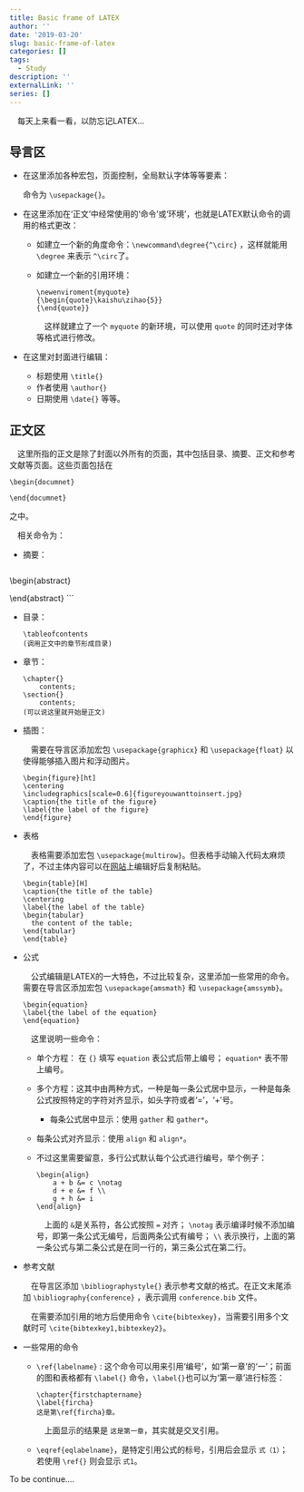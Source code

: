 ```yaml
---
title: Basic frame of LATEX
author: ''
date: '2019-03-20'
slug: basic-frame-of-latex
categories: []
tags:
  - Study
description: ''
externalLink: ''
series: []
---
```

&emsp;每天上来看一看，以防忘记LATEX...
## 导言区
* 在这里添加各种宏包，页面控制，全局默认字体等等要素：

    命令为 `\usepackage{}`。

* 在这里添加在‘正文’中经常使用的‘命令’或‘环境’，也就是LATEX默认命令的调用的格式更改：

  * 如建立一个新的角度命令：`\newcommand\degree{^\circ}` ，这样就能用 `\degree` 来表示 `^\circ`了。

  * 如建立一个新的引用环境：
      
      ```
      \newenviroment{myquote} 
      {\begin{quote}\kaishu\zihao{5}} 
      {\end{quote}}
      ```                
      
      &emsp;这样就建立了一个 `myquote` 的新环境，可以使用 `quote` 的同时还对字体等格式进行修改。

* 在这里对封面进行编辑：

  * 标题使用 `\title{}`
  * 作者使用 `\author{}`
  * 日期使用 `\date{}` 等等。

## 正文区
&emsp;这里所指的正文是除了封面以外所有的页面，其中包括目录、摘要、正文和参考文献等页面。这些页面包括在

```
\begin{documnet}
  
\end{documnet}
```  

之中。

&emsp;相关命令为：

* 摘要： 

    ```
\begin{abstract}

\end{abstract}
    ```
    
* 目录：

    ```
    \tableofcontents
    (调用正文中的章节形成目录)
    ```

* 章节：

    ```
    \chapter{}
        contents;
    \section{}
        contents;
    (可以说这里就开始是正文)
    ```

* 插图：

    &emsp;需要在导言区添加宏包 `\usepackage{graphicx}` 和 `\usepackage{float}` 以使得能够插入图片和浮动图片。

    ```
    \begin{figure}[ht]
    \centering
    \includegraphics[scale=0.6]{figureyouwanttoinsert.jpg}
    \caption{the title of the figure}
    \label{the label of the figure}
    \end{figure}
    ```

* 表格
      
    &emsp;表格需要添加宏包 `\usepackage{multirow}`。但表格手动输入代码太麻烦了，不过主体内容可以在[网站](http://www.tablesgenerator.com/)上编辑好后复制粘贴。

    ```
    \begin{table}[H]
    \caption{the title of the table}
    \centering
    \label{the label of the table}
    \begin{tabular}
      the content of the table;
    \end{tabular}
    \end{table}
    ```
    
* 公式

    &emsp;公式编辑是LATEX的一大特色，不过比较复杂，这里添加一些常用的命令。需要在导言区添加宏包 `\usepackage{amsmath}` 和 `\usepackage{amssymb}`。

    ```
    \begin{equation}
    \label{the label of the equation}
    \end{equation}
    ```
    
    &emsp;这里说明一些命令：
      
    * 单个方程： 在 `{}` 填写 `equation` 表公式后带上编号； `equation*` 表不带上编号。
      
    * 多个方程：这其中由两种方式，一种是每一条公式居中显示，一种是每条公式按照特定的字符对齐显示，如头字符或者‘=’，‘+’号。
      
      * 每条公式居中显示：使用 `gather` 和 `gather*`。
        
     * 每条公式对齐显示：使用 `align` 和 `align*`。
        
     * 不过这里需要留意，多行公式默认每个公式进行编号，举个例子：
        
          ```
          \begin{align}
              a + b &= c \notag 
              d + e &= f \\
              g + h &= i 
          \end{align}
          ```
        
          &emsp;上面的 `&`是关系符，各公式按照 `=` 对齐； `\notag` 表示编译时候不添加编号，即第一条公式无编号，后面两条公式有编号； `\\` 表示换行，上面的第一条公式与第二条公式是在同一行的，第三条公式在第二行。
          
* 参考文献

    &emsp;在导言区添加 `\bibliographystyle{}` 表示参考文献的格式。在正文末尾添加 `\bibliography{conference}` ，表示调用 `conference.bib` 文件。
      
    &emsp;在需要添加引用的地方后使用命令 `\cite{bibtexkey}`，当需要引用多个文献时可 `\cite{bibtexkey1,bibtexkey2}`。
      
* 一些常用的命令
      
    * `\ref{labelname}` : 这个命令可以用来引用‘编号’，如‘第一章’的‘一’；前面的图和表格都有 `\label{}` 命令，`\label{}`也可以为‘第一章’进行标签：
      
        ```
        \chapter{firstchaptername}
        \label{fircha}
        这是第\ref{fircha}章。
        ```
      
        &emsp;上面显示的结果是 `这是第一章`，其实就是交叉引用。
      
    * `\eqref{eqlabelname}`，是特定引用公式的标号，引用后会显示 `式（1）`；若使用 `\ref{}` 则会显示 `式1`。
      
To be continue....